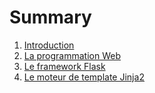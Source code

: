 # Summary

1. [Introduction](README.md)
2. [La programmation Web](chapter1.md)
3. [Le framework Flask](chapter2.md)
4. [Le moteur de template Jinja2](chapter3.md)
